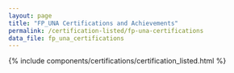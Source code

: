 ```yaml
---
layout: page
title: "FP_UNA Certifications and Achievements"
permalink: /certification-listed/fp-una-certifications
data_file: fp_una_certifications
---
```


{% include components/certifications/certification_listed.html %}
